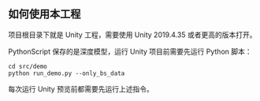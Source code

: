 ﻿## 如何使用本工程

项目根目录下就是 Unity 工程，需要使用 Unity 2019.4.35 或者更高的版本打开。

PythonScript 保存的是深度模型，运行 Unity 项目前需要先运行 Python 脚本：

``` shell
cd src/demo
python run_demo.py --only_bs_data
```

每次运行 Unity 预览前都需要先运行上述指令。
